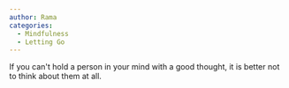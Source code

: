 ```yaml
---
author: Rama
categories:
  - Mindfulness
  - Letting Go
---
```


If you can't hold a person in your mind with a good thought, it is better not to think about them at all.